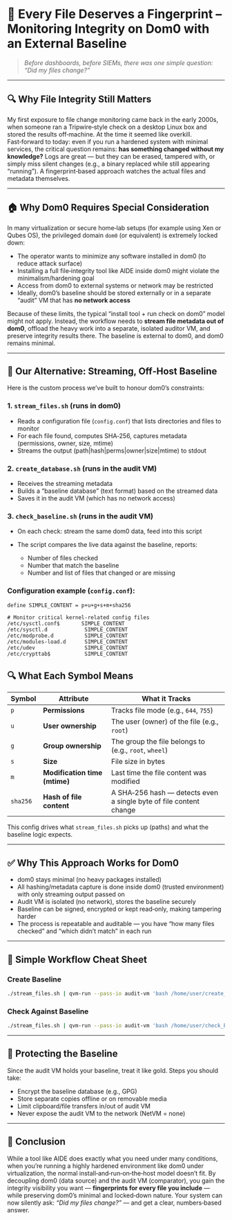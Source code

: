 # 🧱 Every File Deserves a Fingerprint – Monitoring Integrity on Dom0 with an External Baseline

> *Before dashboards, before SIEMs, there was one simple question:*
> *“Did my files change?”*

---

## 🔍 Why File Integrity Still Matters

My first exposure to file change monitoring came back in the early 2000s, when someone ran a Tripwire‑style check on a desktop Linux box and stored the results off‑machine. At the time it seemed like overkill.
Fast‑forward to today: even if you run a hardened system with minimal services, the critical question remains: **has something changed without my knowledge?**
Logs are great — but they can be erased, tampered with, or simply miss silent changes (e.g., a binary replaced while still appearing “running”). A fingerprint‑based approach watches the actual files and metadata themselves.

---

## 🏠 Why Dom0 Requires Special Consideration

In many virtualization or secure home‑lab setups (for example using Xen or Qubes OS), the privileged domain `dom0` (or equivalent) is extremely locked down:

* The operator wants to minimize any software installed in dom0 (to reduce attack surface)
* Installing a full file‑integrity tool like AIDE inside dom0 might violate the minimalism/hardening goal
* Access from dom0 to external systems or network may be restricted
* Ideally, dom0’s baseline should be stored externally or in a separate “audit” VM that has **no network access**

Because of these limits, the typical “install tool + run check on dom0” model might not apply. Instead, the workflow needs to **stream file metadata out of dom0**, offload the heavy work into a separate, isolated auditor VM, and preserve integrity results there. The baseline is external to dom0, and dom0 remains minimal.

---

## 🧪 Our Alternative: Streaming, Off‑Host Baseline

Here is the custom process we’ve built to honour dom0’s constraints:

### 1. `stream_files.sh` (runs in dom0)

* Reads a configuration file (`config.conf`) that lists directories and files to monitor
* For each file found, computes SHA‐256, captures metadata (permissions, owner, size, mtime)
* Streams the output (path|hash|perms|owner|size|mtime) to stdout

### 2. `create_database.sh` (runs in the audit VM)

* Receives the streaming metadata
* Builds a “baseline database” (text format) based on the streamed data
* Saves it in the audit VM (which has no network access)

### 3. `check_baseline.sh` (runs in the audit VM)

* On each check: stream the same dom0 data, feed into this script
* The script compares the live data against the baseline, reports:

  * Number of files checked
  * Number that match the baseline
  * Number and list of files that changed or are missing

### Configuration example (`config.conf`):

```
define SIMPLE_CONTENT = p+u+g+s+m+sha256

# Monitor critical kernel‑related config files
/etc/sysctl.conf$       SIMPLE_CONTENT
/etc/sysctl.d            SIMPLE_CONTENT
/etc/modprobe.d          SIMPLE_CONTENT
/etc/modules-load.d      SIMPLE_CONTENT
/etc/udev                SIMPLE_CONTENT
/etc/crypttab$           SIMPLE_CONTENT
```

## 🔍 What Each Symbol Means

| Symbol   | Attribute                     | What it Tracks                                                     |
| -------- | ----------------------------- | ------------------------------------------------------------------ |
| `p`      | **Permissions**               | Tracks file mode (e.g., `644`, `755`)                              |
| `u`      | **User ownership**            | The user (owner) of the file (e.g., `root`)                        |
| `g`      | **Group ownership**           | The group the file belongs to (e.g., `root`, `wheel`)              |
| `s`      | **Size**                      | File size in bytes                                                 |
| `m`      | **Modification time (mtime)** | Last time the file content was modified                            |
| `sha256` | **Hash of file content**      | A SHA‑256 hash — detects even a single byte of file content change |


This config drives what `stream_files.sh` picks up (paths) and what the baseline logic expects.

---

## ✅ Why This Approach Works for Dom0

* dom0 stays minimal (no heavy packages installed)
* All hashing/metadata capture is done inside dom0 (trusted environment) with only streaming output passed on
* Audit VM is isolated (no network), stores the baseline securely
* Baseline can be signed, encrypted or kept read‑only, making tampering harder
* The process is repeatable and auditable — you have “how many files checked” and “which didn’t match” in each run

---

## 🧾 Simple Workflow Cheat Sheet

### Create Baseline

```bash
./stream_files.sh | qvm-run --pass-io audit‑vm 'bash /home/user/create_database.sh'
```

### Check Against Baseline

```bash
./stream_files.sh | qvm-run --pass-io audit‑vm 'bash /home/user/check_baseline.sh'
```

---

## 🧠 Protecting the Baseline

Since the audit VM holds your baseline, treat it like gold. Steps you should take:

* Encrypt the baseline database (e.g., GPG)
* Store separate copies offline or on removable media
* Limit clipboard/file transfers in/out of audit VM
* Never expose the audit VM to the network (NetVM = none)

---

## 🧭 Conclusion

While a tool like AIDE does exactly what you need under many conditions, when you’re running a highly hardened environment like dom0 under virtualization, the normal install‑and‑run‑on‑the‑host model doesn’t fit.
By decoupling dom0 (data source) and the audit VM (comparator), you gain the integrity visibility you want — **fingerprints for every file you include** — while preserving dom0’s minimal and locked‑down nature.
Your system can now silently ask: *“Did my files change?”* — and get a clear, numbers‑based answer.

